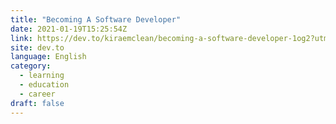 ```yaml
---
title: "Becoming A Software Developer"
date: 2021-01-19T15:25:54Z
link: https://dev.to/kiraemclean/becoming-a-software-developer-1og2?utm_medium=RSS&utm_source=news.12bit.vn
site: dev.to
language: English
category:
  - learning
  - education
  - career
draft: false
---
```

